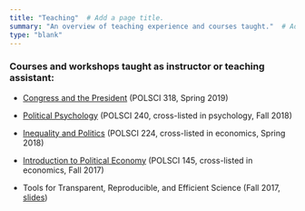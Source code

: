 ```yaml
---
title: "Teaching"  # Add a page title.
summary: "An overview of teaching experience and courses taught."  # Add a page description.
type: "blank"  
---
```


### Courses and workshops taught as instructor or teaching assistant:

- [Congress and the President](https://www.coursicle.com/duke/courses/POLSCI/318/) (POLSCI 318, Spring 2019)

- [Political Psychology](https://polisci.duke.edu/courses/POLSCI240) (POLSCI 240, cross-listed in psychology, Fall 2018)


- [Inequality and Politics](https://polisci.duke.edu/courses/inequality-and-politics) (POLSCI 224, cross-listed in economics, Spring 2018)

- [Introduction to Political Economy](https://polisci.duke.edu/courses/intro-political-economy) (POLSCI 145, cross-listed in economics, Fall 2017)

- Tools for Transparent, Reproducible, and Efficient Science (Fall 2017, [slides](https://osf.io/4q9k6/))